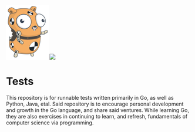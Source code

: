 <img src='https://raw.githubusercontent.com/wllclngn/Tests/main/golang-gopher-testdummy.png' height="150" /><img src='https://raw.githubusercontent.com/wllclngn/Tests/main/golang-gopher-testdummy-2.png' height="150" />

# Tests

This repository is for runnable tests written primarily in Go, as well as Python, Java, etal. Said repository is to encourage personal development and growth in the Go language, and share said ventures. While learning Go, they are also exercises in continuing to learn, and refresh, fundamentals of computer science via programming.
